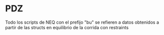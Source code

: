 # PDZ
Todo los scripts de NEQ con el prefijo "bu" se refieren a datos obtenidos a
partir de las structs en equilibrio de la corrida con restraints
